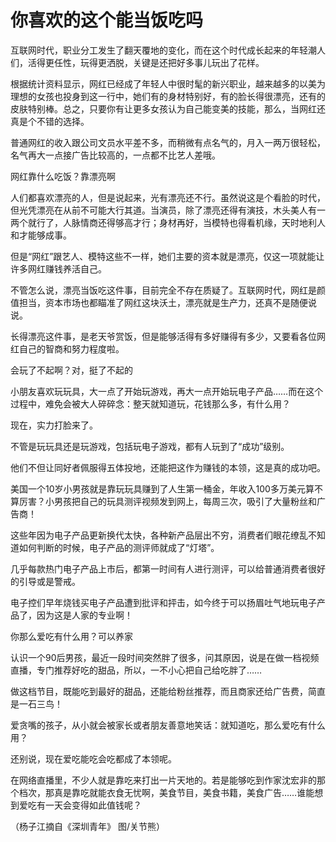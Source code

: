 # 你喜欢的这个能当饭吃吗

互联网时代，职业分工发生了翻天覆地的变化，而在这个时代成长起来的年轻潮人们，活得更任性，玩得更洒脱，关键是还把好多事儿玩出了花样。 

根据统计资料显示，网红已经成了年轻人中很时髦的新兴职业，越来越多的以美为理想的女孩也投身到这一行中，她们有的身材特别好，有的脸长得很漂亮，还有的皮肤特别棒。总之，只要你有让更多女孩认为自己能变美的技能，那么，当网红还真是个不错的选择。 

普通网红的收入跟公司文员水平差不多，而稍微有点名气的，月入一两万很轻松，名气再大一点接广告比较高的，一点都不比艺人差哦。 

网红靠什么吃饭？靠漂亮啊 

人们都喜欢漂亮的人，但是说起来，光有漂亮还不行。虽然说这是个看脸的时代，但光凭漂亮在从前不可能大行其道。当演员，除了漂亮还得有演技，木头美人有一两个就行了，人脉情商还得够高才行；身材再好，当模特也得看机缘，天时地利人和才能够成事。 

但是“网红”跟艺人、模特这些不一样，她们主要的资本就是漂亮，仅这一项就能让许多网红赚钱养活自己。 

不管怎么说，漂亮当饭吃这件事，目前完全不存在质疑了。互联网时代，网红是颜值担当，资本市场也都瞄准了网红这块沃土，漂亮就是生产力，还真不是随便说说。 

长得漂亮这件事，是老天爷赏饭，但是能够活得有多好赚得有多少，又要看各位网红自己的智商和努力程度啦。 

会玩了不起啊？对，挺了不起的 

小朋友喜欢玩玩具，大一点了开始玩游戏，再大一点开始玩电子产品……而在这个过程中，难免会被大人碎碎念：整天就知道玩，花钱那么多，有什么用？ 

现在，实力打脸来了。 

不管是玩玩具还是玩游戏，包括玩电子游戏，都有人玩到了“成功”级别。 

他们不但让同好者佩服得五体投地，还能把这作为赚钱的本领，这是真的成功吧。 

美国一个10岁小男孩就是靠玩玩具赚到了人生第一桶金，年收入100多万美元算不算厉害？小男孩把自己的玩具测评视频发到网上，每周三次，吸引了大量粉丝和广告商！ 

这些年因为电子产品更新换代太快，各种新产品层出不穷，消费者们眼花缭乱不知道如何判断的时候，电子产品的测评师就成了“灯塔”。 

几乎每款热门电子产品上市后，都第一时间有人进行测评，可以给普通消费者很好的引导或是警戒。 

电子控们早年烧钱买电子产品遭到批评和抨击，如今终于可以扬眉吐气地玩电子产品了，因为这是人家的专业啊！ 

你那么爱吃有什么用？可以养家 

认识一个90后男孩，最近一段时间突然胖了很多，问其原因，说是在做一档视频直播，专门推荐好吃的甜品，所以，一不小心把自己给吃胖了…… 

做这档节目，既能吃到最好的甜品，还能给粉丝推荐，而且商家还给广告费，简直是一石三鸟！ 

爱贪嘴的孩子，从小就会被家长或者朋友善意地笑话：就知道吃，那么爱吃有什么用？ 

还别说，现在爱吃能吃会吃都成了本领呢。 

在网络直播里，不少人就是靠吃来打出一片天地的。若是能够吃到作家沈宏非的那个档次，那真是靠吃就能衣食无忧啊，美食节目，美食书籍，美食广告……谁能想到爱吃有一天会变得如此值钱呢？ 

（杨子江摘自《深圳青年》 图/关节熊）
